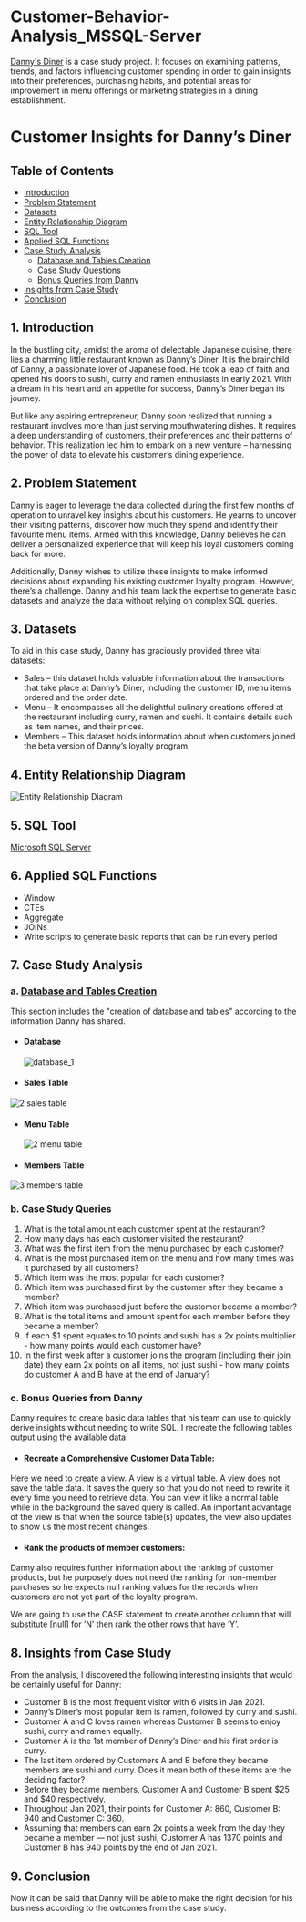 # Customer-Behavior-Analysis_MSSQL-Server
[Danny's Diner](https://8weeksqlchallenge.com/case-study-1/) is a case study project. It focuses on examining patterns, trends, and factors influencing customer spending in order to gain insights into their preferences, purchasing habits, and potential areas for improvement in menu offerings or marketing strategies in a dining establishment.

# Customer Insights for Danny’s Diner
## Table of Contents
- [Introduction](Introduction)
- [Problem Statement](Problem-Statement)
- [Datasets](Datasets)
- [Entity Relationship Diagram](Entity-Relationship-Diagram)
- [SQL Tool](SQL-Tool)
- [Applied SQL Functions](Applied-SQL-Functions)
- [Case Study Analysis](Case-Study-Analysis)
  - [Database and Tables Creation](Database-and-Tables-Creation)
  - [Case Study Questions](Case-Study-Questions)
  - [Bonus Queries from Danny](Bonus-Queries-from-Danny)
- [Insights from Case Study](Insights-from-Case-Study)
- [Conclusion](Conclusion)

## 1. Introduction
In the bustling city, amidst the aroma of delectable Japanese cuisine, there lies a charming little restaurant known as Danny’s Diner. It is the brainchild of Danny, a passionate lover of Japanese food. He took a leap of faith and opened his doors to sushi, curry and ramen enthusiasts in early 2021. With a dream in his heart and an appetite for success, Danny’s Diner began its journey.

But like any aspiring entrepreneur, Danny soon realized that running a restaurant involves more than just serving mouthwatering dishes. It requires a deep understanding of customers, their preferences and their patterns of behavior. This realization led him to embark on a new venture – harnessing the power of data to elevate his customer’s dining experience.

## 2. Problem Statement
Danny is eager to leverage the data collected during the first few months of operation to unravel key insights about his customers. He yearns to uncover their visiting patterns, discover how much they spend and identify their favourite menu items. Armed with this knowledge, Danny believes he can deliver a personalized experience that will keep his loyal customers coming back for more.

Additionally, Danny wishes to utilize these insights to make informed decisions about expanding his existing customer loyalty program. However, there’s a challenge. Danny and his team lack the expertise to generate basic datasets and analyze the data without relying on complex SQL queries.

## 3. Datasets
To aid in this case study, Danny has graciously provided three vital datasets:

- Sales – this dataset holds valuable information about the transactions that take place at Danny’s Diner, including the customer ID, menu items ordered and the order date.
- Menu – It encompasses all the delightful culinary creations offered at the restaurant including curry, ramen and sushi. It contains details such as item names, and their prices.
- Members – This dataset holds information about when customers joined the beta version of Danny’s loyalty program.

## 4. Entity Relationship Diagram

![Entity Relationship Diagram](https://github.com/samia-dola/Customer-Behavior-Analysis_MSSQL-Server/assets/150064729/b8c3d2fc-d4c5-443d-8c32-c54d7342bd78)

## 5. SQL Tool
[Microsoft SQL Server](https://learn.microsoft.com/en-us/sql/ssms/download-sql-server-management-studio-ssms?view=sql-server-ver16)

## 6. Applied SQL Functions
- Window 
- CTEs
- Aggregate 
- JOINs
- Write scripts to generate basic reports that can be run every period

## 7. Case Study Analysis

### a. [Database and Tables Creation]( Database-and-Tables-Creation)
This section includes the "creation of database and tables" according to the information Danny has shared.

- #### Database

  ![database_1](https://github.com/samia-dola/Customer-Behavior-Analysis_MSSQL-Server/assets/150064729/37b031c9-26f1-41c2-852a-f1fdd1f129f0)

- #### Sales Table
  
![2  sales table](https://github.com/samia-dola/Customer-Behavior-Analysis_MSSQL-Server/assets/150064729/31d7b326-07c9-42b8-94a2-e417dda6134f)


- #### Menu Table
  ![2  menu table](https://github.com/samia-dola/Customer-Behavior-Analysis_MSSQL-Server/assets/150064729/31c97276-52d2-478c-b47e-3e5b589ba15a)


- #### Members Table
![3  members table](https://github.com/samia-dola/Customer-Behavior-Analysis_MSSQL-Server/assets/150064729/88fe6d92-24ba-42bf-9b91-6ae0c2ea2fe1)


### b. Case Study Queries
1. What is the total amount each customer spent at the restaurant?
2. How many days has each customer visited the restaurant?
3. What was the first item from the menu purchased by each customer?
4. What is the most purchased item on the menu and how many times was it purchased by all customers?
5. Which item was the most popular for each customer?
6. Which item was purchased first by the customer after they became a member?
7. Which item was purchased just before the customer became a member?
8. What is the total items and amount spent for each member before they became a member?
9. If each $1 spent equates to 10 points and sushi has a 2x points multiplier - how many points would each customer have?
10. In the first week after a customer joins the program (including their join date) they earn 2x points on all items, not just sushi - how many points do customer A and B have at the end of January?

### c. Bonus Queries from Danny
Danny requires to create basic data tables that his team can use to quickly derive insights without needing to write SQL. 
I recreate the following tables output using the available data:

- #### Recreate a Comprehensive Customer Data Table:
Here we need to create a view. A view is a virtual table. A view does not save the table data. It saves the query so that you do not need to rewrite it every time you need to retrieve data. You can view it like a normal table while in the background the saved query is called. An important advantage of the view is that when the source table(s) updates, the view also updates to show us the most recent changes.

- #### Rank the products of member customers:
Danny also requires further information about the ranking of customer products, but he purposely does not need the ranking for non-member purchases so he expects null ranking values for the records when customers are not yet part of the loyalty program.

We are going to use the CASE statement to create another column that will substitute [null] for ’N’ then rank the other rows that have ‘Y’.

## 8. Insights from Case Study 
From the analysis, I discovered the following interesting insights that would be certainly useful for Danny:
- Customer B is the most frequent visitor with 6 visits in Jan 2021.
- Danny’s Diner’s most popular item is ramen, followed by curry and sushi.
- Customer A and C loves ramen whereas Customer B seems to enjoy sushi, curry and ramen equally.
- Customer A is the 1st member of Danny’s Diner and his first order is curry.
- The last item ordered by Customers A and B before they became members are sushi and curry. Does it mean both of these items are the deciding factor?
- Before they became members, Customer A and Customer B spent $25 and $40 respectively.
- Throughout Jan 2021, their points for Customer A: 860, Customer B: 940 and Customer C: 360.
- Assuming that members can earn 2x points a week from the day they became a member — not just sushi, Customer A has 1370 points and Customer B has 940 points by the end of Jan 2021.

## 9.  Conclusion
Now it can be said that Danny will be able to make the right decision for his business according to the outcomes from the case study.
